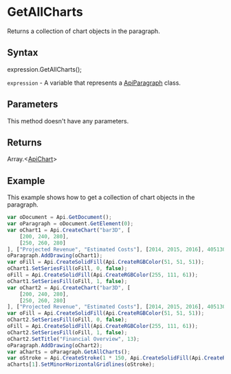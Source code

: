 # GetAllCharts

Returns a collection of chart objects in the paragraph.

## Syntax

expression.GetAllCharts();

`expression` - A variable that represents a [ApiParagraph](../ApiParagraph.md) class.

## Parameters

This method doesn't have any parameters.

## Returns

Array.\<[ApiChart](../../ApiChart/ApiChart.md)>

## Example

This example shows how to get a collection of chart objects in the paragraph.

```javascript
var oDocument = Api.GetDocument();
var oParagraph = oDocument.GetElement(0);
var oChart1 = Api.CreateChart("bar3D", [
	[200, 240, 280],
	[250, 260, 280]
], ["Projected Revenue", "Estimated Costs"], [2014, 2015, 2016], 4051300, 2347595, 24);
oParagraph.AddDrawing(oChart1);
var oFill = Api.CreateSolidFill(Api.CreateRGBColor(51, 51, 51));
oChart1.SetSeriesFill(oFill, 0, false);
oFill = Api.CreateSolidFill(Api.CreateRGBColor(255, 111, 61));
oChart1.SetSeriesFill(oFill, 1, false);
var oChart2 = Api.CreateChart("bar3D", [
	[200, 240, 280],
	[250, 260, 280]
], ["Projected Revenue", "Estimated Costs"], [2014, 2015, 2016], 4051300, 2347595, 24);
var oFill = Api.CreateSolidFill(Api.CreateRGBColor(51, 51, 51));
oChart2.SetSeriesFill(oFill, 0, false);
oFill = Api.CreateSolidFill(Api.CreateRGBColor(255, 111, 61));
oChart2.SetSeriesFill(oFill, 1, false);
oChart2.SetTitle("Financial Overview", 13);
oParagraph.AddDrawing(oChart2);
var aCharts = oParagraph.GetAllCharts();
var oStroke = Api.CreateStroke(1 * 150, Api.CreateSolidFill(Api.CreateRGBColor(255, 111, 61)));
aCharts[1].SetMinorHorizontalGridlines(oStroke);
```
